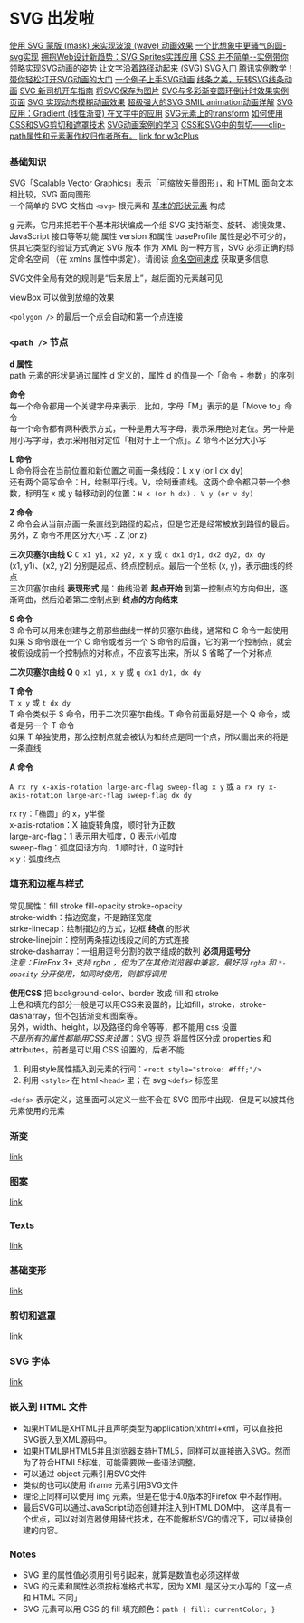 # SVG 出发啦

[使用 SVG 蒙版 (mask) 来实现波浪 (wave) 动画效果](http://svgtrick.com/tricks/554e3452640d3aea8b0b48d90eb71fe7)
[一个比想象中更骚气的圆-svg实现](https://juejin.im/post/578218ac5bbb500061fffa85)
[拥抱Web设计新趋势：SVG Sprites实践应用](https://aotu.io/notes/2016/07/09/SVG-Symbol-component-practice/?o2src=juejin&o2layout=compat)
[CSS 并不简单--实例带你领略实现SVG动画的姿势](https://juejin.im/post/596894586fb9a06bbc4b0f5a)
[让文字沿着路径动起来 (SVG)](https://juejin.im/post/585f855961ff4b006ce0f05b)
[SVG入门](http://www.bestvist.com/2017/11/08/svg/)
[腾讯实例教学！带你轻松打开SVG动画的大门](http://www.uisdc.com/tencent-svg-animation-design)
[一个例子上手SVG动画](https://aotu.io/notes/2017/05/04/example-for-svg-animation/?hmsr=toutiao.io&utm_medium=toutiao.io&utm_source=toutiao.io)
[线条之美，玩转SVG线条动画](https://www.nihaoshijie.com.cn/index.php/archives/667/)
[SVG 新司机开车指南](https://zhuanlan.zhihu.com/p/25016633)
[将SVG保存为图片](http://www.tangshuang.net/3595.html)
[SVG与多彩渐变圆环倒计时效果实例页面](http://www.zhangxinxu.com/study/201710/colorful-time-count-down-svg-circle.html)
[SVG 实现动态模糊动画效果](http://web.jobbole.com/92983/)
[超级强大的SVG SMIL animation动画详解](http://www.zhangxinxu.com/wordpress/2014/08/so-powerful-svg-smil-animation/)
[SVG 应用：Gradient (线性渐变) 在文字中的应用](https://segmentfault.com/a/1190000007426350)
[SVG元素上的transform](https://www.w3cplus.com/svg/transforms-on-svg-elements.html)
[如何使用CSS和SVG剪切和遮罩技术](https://segmentfault.com/a/1190000006785931)
[SVG动画案例的学习](https://www.w3cplus.com/svg/an-svg-animation-case-study.html)
[CSS和SVG中的剪切——clip-path属性和<clipPath>元素著作权归作者所有。](https://www.w3cplus.com/css3/css-svg-clipping.html)
[link for w3cPlus](https://www.w3cplus.com/blog/tags/411.html?page=2)

### 基础知识

SVG「Scalable Vector Graphics」表示「可缩放矢量图形」，和 HTML 面向文本相比较，SVG 面向图形  
一个简单的 SVG 文档由 `<svg>` 根元素和 [基本的形状元素](https://developer.mozilla.org/en-US/docs/Web/SVG/Element) 构成

g 元素，它用来把若干个基本形状编成一个组
SVG 支持渐变、旋转、滤镜效果、JavaScript 接口等等功能
属性 version 和属性 baseProfile 属性是必不可少的，供其它类型的验证方式确定 SVG 版本
作为 XML 的一种方言，SVG 必须正确的绑定命名空间 （在 xmlns 属性中绑定）。请阅读 [命名空间速成](https://developer.mozilla.org/zh-CN/docs/Web/SVG/Namespaces_Crash_Course) 获取更多信息

SVG文件全局有效的规则是“后来居上”，越后面的元素越可见

viewBox 可以做到放缩的效果

`<polygon />` 的最后一个点会自动和第一个点连接

### `<path />` 节点

**d 属性**  
path 元素的形状是通过属性 d 定义的，属性 d 的值是一个「命令 + 参数」的序列

**命令**  
每一个命令都用一个关键字母来表示，比如，字母「M」表示的是「Move to」命令  
每一个命令都有两种表示方式，一种是用大写字母，表示采用绝对定位。另一种是用小写字母，表示采用相对定位「相对于上一个点」。Z 命令不区分大小写

**L 命令**  
L 命令将会在当前位置和新位置之间画一条线段：L x y (or l dx dy)  
还有两个简写命令：H，绘制平行线。V，绘制垂直线。这两个命令都只带一个参数，标明在 x 或 y 轴移动到的位置：`H x (or h dx)` 、`V y (or v dy)`

**Z 命令**  
Z 命令会从当前点画一条直线到路径的起点，但是它还是经常被放到路径的最后。另外，Z 命令不用区分大小写：Z (or z)

**三次贝塞尔曲线 C**
`C x1 y1, x2 y2, x y` 或 `c dx1 dy1, dx2 dy2, dx dy`  
(x1, y1)、(x2, y2) 分别是起点、终点控制点。最后一个坐标 (x, y)，表示曲线的终点  
三次贝塞尔曲线 **表现形式** 是：曲线沿着 **起点开始** 到第一控制点的方向伸出，逐渐弯曲，然后沿着第二控制点到 **终点的方向结束**

**S 命令**  
S 命令可以用来创建与之前那些曲线一样的贝塞尔曲线，通常和 C 命令一起使用  
如果 S 命令跟在一个 C 命令或者另一个 S 命令的后面，它的第一个控制点，就会被假设成前一个控制点的对称点，不应该写出来，所以 S 省略了一个对称点

**二次贝塞尔曲线 Q**
`Q x1 y1, x y` 或 `q dx1 dy1, dx dy`  

**T 命令**  
`T x y` 或 `t dx dy`  
T 命令类似于 S 命令，用于二次贝塞尔曲线。T 命令前面最好是一个 Q 命令，或者是另一个 T 命令  
如果 T 单独使用，那么控制点就会被认为和终点是同一个点，所以画出来的将是一条直线

**A 命令**  

`A rx ry x-axis-rotation large-arc-flag sweep-flag x y` 或 `a rx ry x-axis-rotation large-arc-flag sweep-flag dx dy`

rx ry：「椭圆」的 x，y半径  
x-axis-rotation：X 轴旋转角度，顺时针为正数  
large-arc-flag：1 表示用大弧度，0 表示小弧度  
sweep-flag：弧度回话方向，1 顺时针，0 逆时针  
x y：弧度终点

### 填充和边框与样式

常见属性：fill stroke fill-opacity stroke-opacity  
stroke-width：描边宽度，不是路径宽度  
strke-linecap：绘制描边的方式，边框 **终点** 的形状  
stroke-linejoin：控制两条描边线段之间的方式连接  
stroke-dasharray：一组用逗号分割的数字组成的数列 **必须用逗号分**  
*注意：FireFox 3+ 支持 rgba ，但为了在其他浏览器中兼容，最好将 `rgba` 和 `*-opacity` 分开使用，如同时使用，则都将调用*

**使用CSS**
把 background-color、border 改成 fill 和 stroke  
上色和填充的部分一般是可以用CSS来设置的，比如fill，stroke，stroke-dasharray，但不包括渐变和图案等。  
另外，width、height，以及路径的命令等等，都不能用 css 设置  
*不是所有的属性都能用CSS来设置*：[SVG 规范](https://www.w3.org/TR/SVG/propidx.html) 将属性区分成 properties 和 attributes，前者是可以用 CSS 设置的，后者不能

1. 利用style属性插入到元素的行间：`<rect style="stroke: #fff;"/>`
1. 利用 `<style>` 在 html `<head>` 里；在 svg `<defs>` 标签里

`<defs>` 表示定义，这里面可以定义一些不会在 SVG 图形中出现、但是可以被其他元素使用的元素

### 渐变

[link](https://developer.mozilla.org/zh-CN/docs/Web/SVG/Tutorial/Gradients)

### 图案

[link](https://developer.mozilla.org/zh-CN/docs/Web/SVG/Tutorial/Patterns)

### Texts

[link](https://developer.mozilla.org/zh-CN/docs/Web/SVG/Tutorial/Texts)

### 基础变形

[link](https://developer.mozilla.org/zh-CN/docs/Web/SVG/Tutorial/Basic_Transformations)

### 剪切和遮罩

[link](https://developer.mozilla.org/zh-CN/docs/Web/SVG/Tutorial/Clipping_and_masking)

### SVG 字体

[link](https://developer.mozilla.org/zh-CN/docs/Web/SVG/Tutorial/SVG_fonts)

### 嵌入到 HTML 文件

- 如果HTML是XHTML并且声明类型为application/xhtml+xml，可以直接把SVG嵌入到XML源码中。
- 如果HTML是HTML5并且浏览器支持HTML5，同样可以直接嵌入SVG。然而为了符合HTML5标准，可能需要做一些语法调整。
- 可以通过 object 元素引用SVG文件
- 类似的也可以使用 iframe 元素引用SVG文件
- 理论上同样可以使用 img 元素，但是在低于4.0版本的Firefox 中不起作用。
- 最后SVG可以通过JavaScript动态创建并注入到HTML DOM中。 这样具有一个优点，可以对浏览器使用替代技术，在不能解析SVG的情况下，可以替换创建的内容。

### Notes

- SVG 里的属性值必须用引号引起来，就算是数值也必须这样做
- SVG 的元素和属性必须按标准格式书写，因为 XML 是区分大小写的「这一点和 HTML 不同」
- SVG 元素可以用 CSS 的 fill 填充颜色：`path { fill: currentColor; }`
